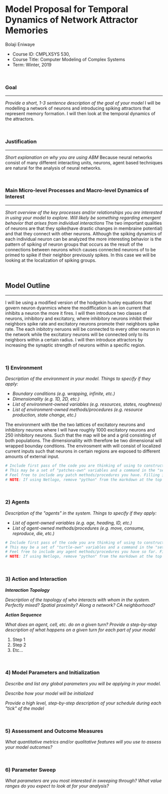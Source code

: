 # Model Proposal for Temporal Dynamics of Network Attractor Memories

Bolaji Eniwaye

* Course ID: CMPLXSYS 530,
* Course Title: Computer Modeling of Complex Systems
* Term: Winter, 2019



&nbsp; 

### Goal 
*****
 
_Provide a short, 1-3 sentence description of the goal of your model_
I will be modelling a network of neurons and introducing spiking attractors that represent memory formation. I will then look at the temporal dynamics of the attractors.

&nbsp;  
### Justification
****
_Short explanation on why you are using ABM_
 Because neural networks consist of many different interacting units, neurons, agent based techniques are natural for the analysis of neural networks.

&nbsp; 
### Main Micro-level Processes and Macro-level Dynamics of Interest
****

_Short overview of the key processes and/or relationships you are interested in using your model to explore. Will likely be something regarding emergent behavior that arises from individual interactions_
The two important qualities of neurons are that they spike(have drastic changes in membraine potential) and that they connect with other neurons. Although the spiking dynamics of each individual neuron can be analyzed the more interesting behavior is the pattern of spiking of neuron groups that occurs as the result of the connections between neurons which causes connected neurons of to be primed to spike if their neighbor previously spikes. In this case we will be looking at the localization of spiking groups. 

&nbsp; 


## Model Outline
****

I will be using a modified version of the hodgekin huxley equations that govern neuron dyanmics where the modiffication is an ion current that inhibits a neuron the more it fires. I will then introduce two classes of neurons, inhibitory and excitatory, where inhibitory neurons inhibit their neighbors spike rate and excitatory neurons promote their neighbors spike rate.  The each inbitotry neruons will be connected to every other neuron in the network while the excitatory neurons will be connected only to its neighbors within a certain radius. I will then introduce attractors by increasing the synaptic strength of neurons within a specific region. 


&nbsp; 
### 1) Environment
_Description of the environment in your model. Things to specify *if they apply*:_

* _Boundary conditions (e.g. wrapping, infinite, etc.)_
* _Dimensionality (e.g. 1D, 2D, etc.)_
* _List of environment-owned variables (e.g. resources, states, roughness)_
* _List of environment-owned methods/procedures (e.g. resource production, state change, etc.)_


The environment with tbe the two lattices of excitatory neurons and inhibitory neurons where I will have roughly 1000 excitatory neurons and 250 inhibitory neurons. Such that the map will be and a grid consisting of both populations. The dimensionaliity with therefore be two dimensional will wrapped bounday condtions. The envirosment with will consist of localized current inputs such that neurons in certain regions are exposed to different amounts of external input. 
```python
# Include first pass of the code you are thinking of using to construct your environment
# This may be a set of "patches-own" variables and a command in the "setup" procedure, a list, an array, or Class constructor
# Feel free to include any patch methods/procedures you have. Filling in with pseudocode is ok! 
# NOTE: If using Netlogo, remove "python" from the markdown at the top of this section to get a generic code block
```

&nbsp; 

### 2) Agents
 
 _Description of the "agents" in the system. Things to specify *if they apply*:_
 
* _List of agent-owned variables (e.g. age, heading, ID, etc.)_
* _List of agent-owned methods/procedures (e.g. move, consume, reproduce, die, etc.)_


```python
# Include first pass of the code you are thinking of using to construct your agents
# This may be a set of "turtle-own" variables and a command in the "setup" procedure, a list, an array, or Class constructor
# Feel free to include any agent methods/procedures you have so far. Filling in with pseudocode is ok! 
# NOTE: If using Netlogo, remove "python" from the markdown at the top of this section to get a generic code block
```

&nbsp; 

### 3) Action and Interaction 
 
**_Interaction Topology_**

_Description of the topology of who interacts with whom in the system. Perfectly mixed? Spatial proximity? Along a network? CA neighborhood?_
 
**_Action Sequence_**

_What does an agent, cell, etc. do on a given turn? Provide a step-by-step description of what happens on a given turn for each part of your model_

1. Step 1
2. Step 2
3. Etc...

&nbsp; 
### 4) Model Parameters and Initialization

_Describe and list any global parameters you will be applying in your model._

_Describe how your model will be initialized_

_Provide a high level, step-by-step description of your schedule during each "tick" of the model_

&nbsp; 

### 5) Assessment and Outcome Measures

_What quantitative metrics and/or qualitative features will you use to assess your model outcomes?_

&nbsp; 

### 6) Parameter Sweep

_What parameters are you most interested in sweeping through? What value ranges do you expect to look at for your analysis?_
